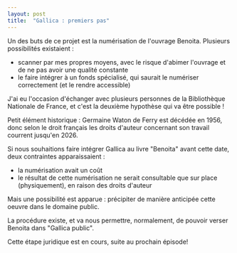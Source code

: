 ```yaml
---
layout: post
title:  "Gallica : premiers pas"
---
```

Un des buts de ce projet est la numérisation de l'ouvrage Benoita. Plusieurs possibilités existaient :
- scanner par mes propres moyens, avec le risque d'abimer l'ouvrage et de ne pas avoir une qualité constante
- le faire intégrer à un fonds spécialisé, qui saurait le numériser correctement (et le rendre accessible)

J'ai eu l'occasion d'échanger avec plusieurs personnes de la Bibliothèque Nationale de France, et c'est la deuxième hypothèse qui va être possible !

Petit élément historique : Germaine Waton de Ferry est décédée en 1956, donc selon le droit français les droits d'auteur concernant son travail courrent jusqu'en 2026.

Si nous souhaitions faire intégrer Gallica au livre "Benoita" avant cette date, deux contraintes apparaissaient :
- la numérisation avait un coût
- le résultat de cette numérisation ne serait consultable que sur place (physiquement), en raison des droits d'auteur

Mais une possibilité est apparue : précipiter de manière anticipée cette oeuvre dans le domaine public.

La procédure existe, et va nous permettre, normalement, de pouvoir verser Benoita dans "Gallica public".

Cette étape juridique est en cours, suite au prochain épisode!